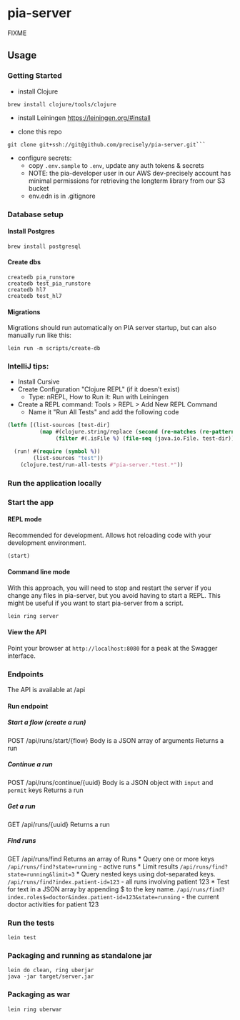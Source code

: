 # pia-server

FIXME


## Usage

### Getting Started

* install Clojure

```shell
brew install clojure/tools/clojure
```

* install Leiningen
https://leiningen.org/#install

* clone this repo
```shell
git clone git+ssh://git@github.com/precisely/pia-server.git```
```
* configure secrets:
  - copy `.env.sample` to `.env`, update any auth tokens & secrets
  - NOTE: the pia-developer user in our AWS dev-precisely account has minimal permissions for retrieving the longterm library from our S3 bucket    
  - env.edn is in .gitignore


### Database setup

#### Install Postgres

```shell
brew install postgresql
```

#### Create dbs

```shell
createdb pia_runstore
createdb test_pia_runstore
createdb hl7
createdb test_hl7
```

#### Migrations

Migrations should run automatically on PIA server startup, but can also manually run like this:
```shell
lein run -m scripts/create-db
```

### IntelliJ tips:

* Install Cursive
* Create Configuration "Clojure REPL" (if it doesn't exist) 
   - Type: nREPL, How to Run it: Run with Leiningen
* Create a REPL command: Tools > REPL > Add New REPL Command
  - Name it "Run All Tests" and add the following code
```clojure
(letfn [(list-sources [test-dir]
          (map #(clojure.string/replace (second (re-matches (re-pattern (str test-dir "/(.*)\\.clj?$")) (.getPath %))) "/" ".")
               (filter #(.isFile %) (file-seq (java.io.File. test-dir)))))]

  (run! #(require (symbol %))
        (list-sources "test"))
    (clojure.test/run-all-tests #"pia-server.*test.*"))
```

### Run the application locally

### Start the app 

#### REPL mode

Recommended for development. Allows hot reloading code with your development environment.

```clojure
(start)
```

#### Command line mode

With this approach, you will need to stop and restart the server if you change any files in pia-server, but you avoid having to start a REPL. This might be useful if you want to start pia-server from a script.

```bash
lein ring server
```

#### View the API
Point your browser at `http://localhost:8080` for a peak at the Swagger interface.

### Endpoints
  The API is available at /api

#### Run endpoint

##### Start a flow (create a run)
  POST /api/runs/start/{flow} 
    Body is a JSON array of arguments
    Returns a run

##### Continue a run
  POST /api/runs/continue/{uuid}
    Body is a JSON object with `input` and `permit` keys
    Returns a run

##### Get a run
  GET /api/runs/{uuid}
    Returns a run

##### Find runs
  GET /api/runs/find
    Returns an array of Runs
    * Query one or more keys
      `/api/runs/find?state=running`
      - active runs 
    * Limit results
      `/api/runs/find?state=running&limit=3`
    * Query nested keys using dot-separated keys.
      `/api/runs/find?index.patient-id=123`
      - all runs involving patient 123
    * Test for text in a JSON array by appending $ to the key name.
      `/api/runs/find?index.roles$=doctor&index.patient-id=123&state=running`
      - the current doctor activities for patient 123

### Run the tests

`lein test`

### Packaging and running as standalone jar

```
lein do clean, ring uberjar
java -jar target/server.jar
```

### Packaging as war

`lein ring uberwar`
